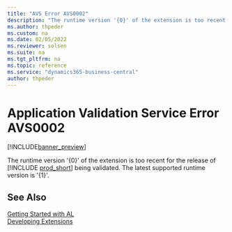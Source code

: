 ```yaml
---
title: "AVS Error AVS0002"
description: "The runtime version '{0}' of the extension is too recent for the release of Business Central being validated. The latest supported runtime version is '{1}'."
ms.author: thpeder
ms.custom: na
ms.date: 02/05/2022
ms.reviewer: solsen
ms.suite: na
ms.tgt_pltfrm: na
ms.topic: reference
ms.service: "dynamics365-business-central"
author: thpeder
---
```


# Application Validation Service Error AVS0002

[!INCLUDE[banner_preview](../includes/banner_preview.md)]

The runtime version '{0}' of the extension is too recent for the release of [!INCLUDE [prod_short](../includes/prod_short.md)] being validated. The latest supported runtime version is '{1}'.

## See Also  
[Getting Started with AL](../devenv-get-started.md)  
[Developing Extensions](../devenv-dev-overview.md)  